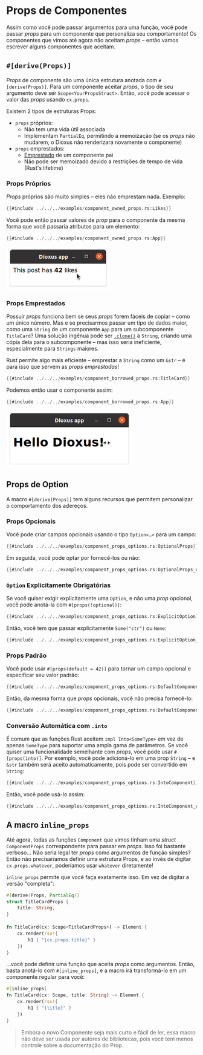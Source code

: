 # Props de Componentes

Assim como você pode passar argumentos para uma função, você pode passar _props_ para um componente que personaliza seu comportamento! Os componentes que vimos até agora não aceitam _props_ – então vamos escrever alguns componentes que aceitam.

## `#[derive(Props)]`

_Props_ de componente são uma única estrutura anotada com `#[derive(Props)]`. Para um componente aceitar _props_, o tipo de seu argumento deve ser `Scope<YourPropsStruct>`. Então, você pode acessar o valor das _props_ usando `cx.props`.

Existem 2 tipos de estruturas Props:

- `props` próprios:
  - Não tem uma vida útil associada
  - Implementam `PartialEq`, permitindo a memoização (se os _props_ não mudarem, o Dioxus não renderizará novamente o componente)
- `props` emprestados:
  - [Emprestado](https://doc.rust-lang.org/beta/rust-by-example/scope/borrow.html) de um componente pai
  - Não pode ser memoizado devido a restrições de tempo de vida (Rust's lifetime)

### Props Próprios

_Props_ próprios são muito simples – eles não emprestam nada. Exemplo:

```rust
{{#include ../../../examples/component_owned_props.rs:Likes}}
```

Você pode então passar valores de _prop_ para o componente da mesma forma que você passaria atributos para um elemento:

```rust
{{#include ../../../examples/component_owned_props.rs:App}}
```

![Screenshot: Likes component](./images/component_owned_props_screenshot.png)

### Props Emprestados

Possuir _props_ funciona bem se seus _props_ forem fáceis de copiar – como um único número. Mas e se precisarmos passar um tipo de dados maior, como uma `String` de um componente `App` para um subcomponente `TitleCard`? Uma solução ingênua pode ser [`.clone()`](https://doc.rust-lang.org/std/clone/trait.Clone.html) a `String`, criando uma cópia dela para o subcomponente – mas isso seria ineficiente, especialmente para `Strings` maiores.

Rust permite algo mais eficiente – emprestar a `String` como um `&str` – é para isso que servem as _props emprestadas_!

```rust
{{#include ../../../examples/component_borrowed_props.rs:TitleCard}}
```

Podemos então usar o componente assim:

```rust
{{#include ../../../examples/component_borrowed_props.rs:App}}
```

![Screenshot: TitleCard component](./images/component_borrowed_props_screenshot.png)

## Props de Option

A macro `#[derive(Props)]` tem alguns recursos que permitem personalizar o comportamento dos adereços.

### Props Opcionais

Você pode criar campos opcionais usando o tipo `Option<…>` para um campo:

```rust
{{#include ../../../examples/component_props_options.rs:OptionalProps}}
```

Em seguida, você pode optar por fornecê-los ou não:

```rust
{{#include ../../../examples/component_props_options.rs:OptionalProps_usage}}
```

### `Option` Explicitamente Obrigatórias

Se você quiser exigir explicitamente uma `Option`, e não uma _prop_ opcional, você pode anotá-la com `#[props(!optional)]`:

```rust
{{#include ../../../examples/component_props_options.rs:ExplicitOption}}
```

Então, você tem que passar explicitamente `Some("str")` ou `None`:

```rust
{{#include ../../../examples/component_props_options.rs:ExplicitOption_usage}}
```

### Props Padrão

Você pode usar `#[props(default = 42)]` para tornar um campo opcional e especificar seu valor padrão:

```rust
{{#include ../../../examples/component_props_options.rs:DefaultComponent}}
```

Então, da mesma forma que _props_ opcionais, você não precisa fornecê-lo:

```rust
{{#include ../../../examples/component_props_options.rs:DefaultComponent_usage}}
```

### Conversão Automática com `.into`

É comum que as funções Rust aceitem `impl Into<SomeType>` em vez de apenas `SomeType` para suportar uma ampla gama de parâmetros. Se você quiser uma funcionalidade semelhante com _props_, você pode usar `#[props(into)]`. Por exemplo, você pode adicioná-lo em uma prop `String` – e `&str` também será aceito automaticamente, pois pode ser convertido em `String`:

```rust
{{#include ../../../examples/component_props_options.rs:IntoComponent}}
```

Então, você pode usá-lo assim:

```rust
{{#include ../../../examples/component_props_options.rs:IntoComponent_usage}}
```

## A macro `inline_props`

Até agora, todas as funções `Component` que vimos tinham uma _struct_ `ComponentProps` correspondente para passar em _props_. Isso foi bastante verboso... Não seria legal ter _props_ como argumentos de função simples? Então não precisaríamos definir uma estrutura Props, e ao invés de digitar `cx.props.whatever`, poderíamos usar `whatever` diretamente!

`inline_props` permite que você faça exatamente isso. Em vez de digitar a versão "completa":

```rust
#[derive(Props, PartialEq)]
struct TitleCardProps {
    title: String,
}

fn TitleCard(cx: Scope<TitleCardProps>) -> Element {
    cx.render(rsx!{
        h1 { "{cx.props.title}" }
    })
}
```

...você pode definir uma função que aceita _props_ como argumentos. Então, basta anotá-lo com `#[inline_props]`, e a macro irá transformá-lo em um componente regular para você:

```rust
#[inline_props]
fn TitleCard(cx: Scope, title: String) -> Element {
    cx.render(rsx!{
        h1 { "{title}" }
    })
}
```

> Embora o novo Componente seja mais curto e fácil de ler, essa macro não deve ser usada por autores de bibliotecas, pois você tem menos controle sobre a documentação do Prop.
